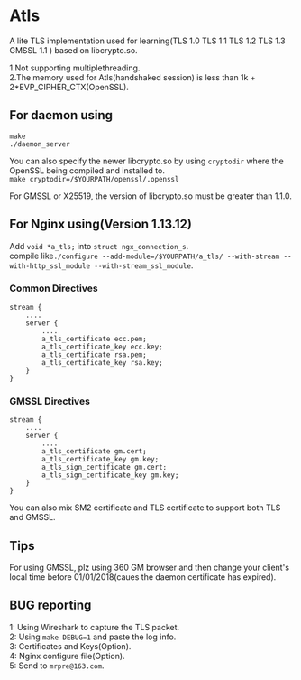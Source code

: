 # Atls  
A lite TLS implementation used for learning(TLS 1.0 TLS 1.1 TLS 1.2 TLS 1.3 GMSSL 1.1 ) based on libcrypto.so.
  
1.Not supporting multiplethreading.  
2.The memory used for Atls(handshaked session) is less than 1k + 2*EVP_CIPHER_CTX(OpenSSL).  

## For daemon using  
`make`  
`./daemon_server`  
  
You can also specify the newer libcrypto.so by using `cryptodir` where the OpenSSL being compiled and installed to.  
`make cryptodir=/$YOURPATH/openssl/.openssl`
  
For GMSSL or X25519, the version of libcrypto.so must be greater than 1.1.0.
  
## For Nginx using(Version 1.13.12)  
Add `void *a_tls;` into `struct ngx_connection_s`.    
compile like```./configure --add-module=/$YOURPATH/a_tls/ --with-stream --with-http_ssl_module --with-stream_ssl_module```.

### Common Directives
```
stream {
    ....
    server {
        ....
        a_tls_certificate ecc.pem;
        a_tls_certificate_key ecc.key;
        a_tls_certificate rsa.pem;
        a_tls_certificate_key rsa.key;
    }
}
```
### GMSSL Directives
```
stream {
    ....
    server {
        ....
        a_tls_certificate gm.cert;
        a_tls_certificate_key gm.key;
        a_tls_sign_certificate gm.cert;
        a_tls_sign_certificate_key gm.key;
    }
}
```
You can also mix SM2 certificate and TLS certificate to support both TLS and GMSSL.

## Tips  
For using GMSSL, plz using 360 GM browser and then change your client's local time before 01/01/2018(caues the daemon certificate has expired).  

## BUG reporting  
1: Using Wireshark to capture the TLS packet.  
2: Using `make DEBUG=1` and paste the log info.  
3: Certificates and Keys(Option).  
4: Nginx configure file(Option).  
5: Send to `mrpre@163.com`.  
